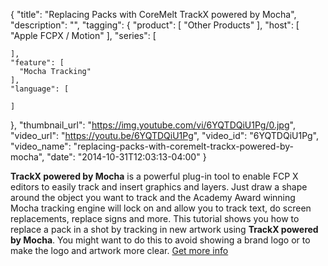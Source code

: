 {
  "title": "Replacing Packs with CoreMelt TrackX powered by Mocha",
  "description": "",
  "tagging": {
    "product": [
      "Other Products"
    ],
    "host": [
      "Apple FCPX / Motion"
    ],
    "series": [

    ],
    "feature": [
      "Mocha Tracking"
    ],
    "language": [

    ]
  },
  "thumbnail_url": "https://img.youtube.com/vi/6YQTDQiU1Pg/0.jpg",
  "video_url": "https://youtu.be/6YQTDQiU1Pg",
  "video_id": "6YQTDQiU1Pg",
  "video_name": "replacing-packs-with-coremelt-trackx-powered-by-mocha",
  "date": "2014-10-31T12:03:13-04:00"
}

**TrackX powered by Mocha** is a powerful plug-in tool to enable FCP X editors to easily track and insert graphics and layers. Just draw a shape around the object you want to track and the Academy Award winning Mocha tracking engine will lock on and allow you to track text, do screen replacements, replace signs and more. This tutorial shows you how to replace a pack in a shot by tracking in new artwork using **TrackX powered by Mocha**. You might want to do this to avoid showing a brand logo or to make the logo and artwork more clear. [Get more info](http://www.imagineersystems.com/products/partner-products/slicex-track-x/)


